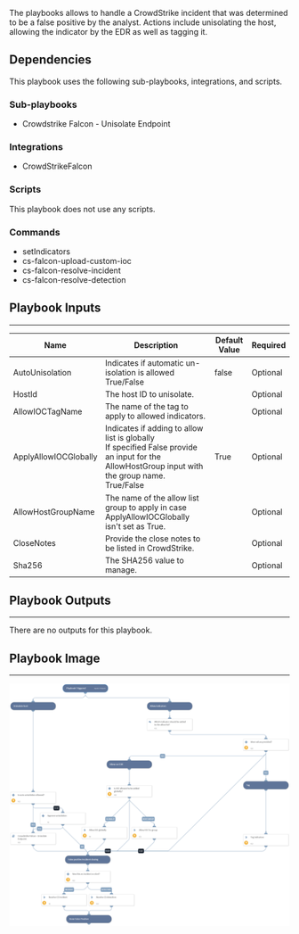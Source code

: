 The playbooks allows to handle a CrowdStrike incident that was determined to be a false positive by the analyst. Actions include unisolating the host, allowing the indicator by the EDR as well as tagging it.

## Dependencies
This playbook uses the following sub-playbooks, integrations, and scripts.

### Sub-playbooks
* Crowdstrike Falcon - Unisolate Endpoint

### Integrations
* CrowdStrikeFalcon

### Scripts
This playbook does not use any scripts.

### Commands
* setIndicators
* cs-falcon-upload-custom-ioc
* cs-falcon-resolve-incident
* cs-falcon-resolve-detection

## Playbook Inputs
---

| **Name** | **Description** | **Default Value** | **Required** |
| --- | --- | --- | --- |
| AutoUnisolation | Indicates if automatic un-isolation is allowed<br/>True/False | false | Optional |
| HostId | The host ID to unisolate. |  | Optional |
| AllowIOCTagName | The name of the tag to apply to allowed indicators. |  | Optional |
| ApplyAllowIOCGlobally | Indicates if adding to allow list is globally<br/>If specified False provide an input for the AllowHostGroup input with the group name.<br/>True/False | True | Optional |
| AllowHostGroupName | The name of the allow list group to apply in case ApplyAllowIOCGlobally isn't set as True. |  | Optional |
| CloseNotes | Provide the close notes to be listed in CrowdStrike. |  | Optional |
| Sha256 | The SHA256 value to manage. |  | Optional |

## Playbook Outputs
---
There are no outputs for this playbook.

## Playbook Image
---
![CrowdStrikeF Falcon - False Positive Incident Handling](../doc_files/CrowdStikre_Falcon_-_False_Positive_Incident_Handling.png)